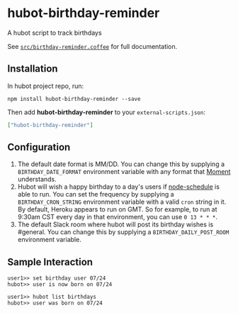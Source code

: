 # hubot-birthday-reminder

A hubot script to track birthdays

See [`src/birthday-reminder.coffee`](src/birthday-reminder.coffee) for full documentation.

## Installation

In hubot project repo, run:

`npm install hubot-birthday-reminder --save`

Then add **hubot-birthday-reminder** to your `external-scripts.json`:

```json
["hubot-birthday-reminder"]
```

## Configuration

1. The default date format is MM/DD. You can change this by supplying a `BIRTHDAY_DATE_FORMAT` environment variable with any format that [Moment](https://momentjs.com/) understands.
2. Hubot will wish a happy birthday to a day's users if [node-schedule](https://github.com/node-schedule/node-schedule) is able to run. You can set the frequency by supplying a `BIRTHDAY_CRON_STRING` environment variable with a valid `cron` string in it. By default, Heroku appears to run on GMT. So for example, to run at 9:30am CST every day in that environment, you can use `0 13 * * *`.
3. The default Slack room where hubot will post its birthday wishes is #general. You can change this by supplying a `BIRTHDAY_DAILY_POST_ROOM` environment variable.

## Sample Interaction

```
user1>> set birthday user 07/24
hubot>> user is now born on 07/24
```

```
user1>> hubot list birthdays
hubot>> user was born on 07/24
```